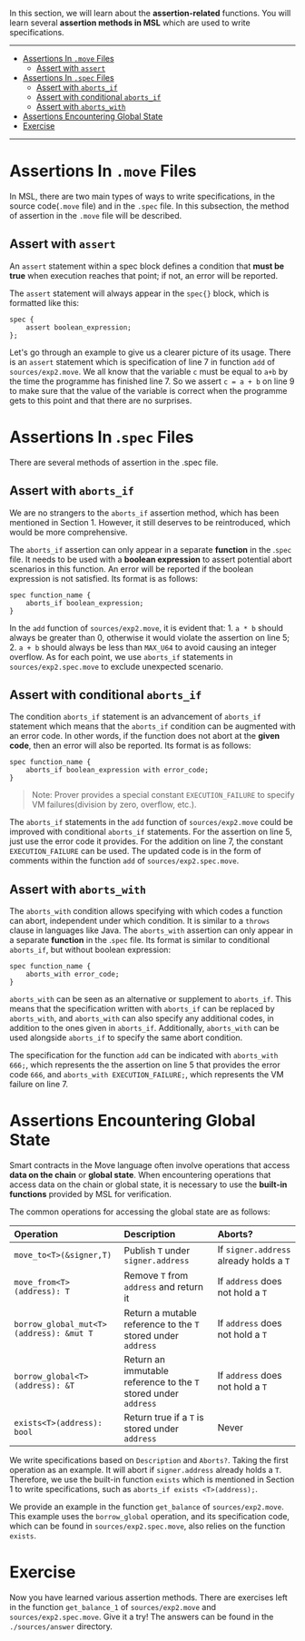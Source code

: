 In this section, we will learn about the **assertion-related** functions. You will learn several **assertion methods in MSL** which are used to write specifications.

***

- [Assertions In `.move` Files](#assertions-in-the-move-files)
    - [Assert with `assert`](#assert-with-assert)
- [Assertions In `.spec` Files](#assertions-in-the-spec-files)
    - [Assert with `aborts_if`](#assert-with-aborts_if)
    - [Assert with conditional `aborts_if`](#assert-with-conditional-aborts_if)
    - [Assert with `aborts_with`](#assert-with-aborts_with)
- [Assertions Encountering Global State](#assertions-encountering-global-state)
- [Exercise](#exercise)

***

# Assertions In `.move` Files

In MSL, there are two main types of ways to write specifications, in the source code(`.move` file) and in the `.spec` file. In this subsection, the method of assertion in the `.move` file will be described.

## Assert with `assert`

An `assert` statement within a spec block defines a condition that **must be true** when execution reaches that point; if not, an error will be reported.

The `assert` statement will always appear in the `spec{}` block, which is formatted like this:

```Move
spec {
    assert boolean_expression;
};
```

Let's go through an example to give us a clearer picture of its usage. There is an `assert` statement which is specification of line 7 in function `add` of `sources/exp2.move`. We all know that the variable `c` must be equal to `a+b` by the time the programme has finished line 7. So we assert `c = a + b` on line 9 to make sure that the value of the variable is correct when the programme gets to this point and that there are no surprises.

# Assertions In .`spec` Files

There are several methods of assertion in the .spec file.

## Assert with `aborts_if`

We are no strangers to the `aborts_if` assertion method, which has been mentioned in Section 1. However, it still deserves to be reintroduced, which would be more comprehensive.

The `aborts_if` assertion can only appear in a separate **function** in the .`spec` file. It needs to be used with a **boolean expression** to assert potential abort scenarios in this function. An error will be reported if the boolean expression is not satisfied. Its format is as follows:

```Move
spec function_name {
    aborts_if boolean_expression;
}
```

In the `add` function of `sources/exp2.move`, it is evident that: 1. `a * b` should always be greater than 0, otherwise it would violate the assertion on line 5; 2. `a + b` should always be less than `MAX_U64` to avoid causing an integer overflow. As for each point, we use `aborts_if` statements in `sources/exp2.spec.move` to exclude unexpected scenario.

## Assert with conditional `aborts_if`

The condition `aborts_if` statement is an advancement of `aborts_if` statement which means that the `aborts_if` condition can be augmented with an error code. In other words, if the function does not abort at the **given code**, then an error will also be reported.
Its format is as follows:

```Move
spec function_name {
    aborts_if boolean_expression with error_code;
}
```

> Note: Prover provides a special constant `EXECUTION_FAILURE` to specify VM failures(division by zero, overflow, etc.).

The `aborts_if` statements in the `add` function of `sources/exp2.move` could be improved with conditional `aborts_if` statements. For the assertion on line 5, just use the error code it provides. For the addition on line 7, the constant `EXECUTION_FAILURE` can be used. The updated code is in the form of comments within the function `add` of `sources/exp2.spec.move`.

## Assert with `aborts_with`

The `aborts_with` condition allows specifying with which codes a function can abort, independent under which condition. It is similar to a `throws` clause in languages like Java. The `aborts_with` assertion can only appear in a separate **function** in the .`spec` file. Its format is similar to conditional `aborts_if`, but without boolean expression:

```Move
spec function_name {
    aborts_with error_code;
}
```

`aborts_with` can be seen as an alternative or supplement to `aborts_if`. This means that the specification written with `aborts_if` can be replaced by `aborts_with`, and `aborts_with` can also specify any additional codes, in addition to the ones given in `aborts_if`. Additionally, `aborts_with` can be used alongside `aborts_if` to specify the same abort condition. 

The specification for the function `add` can be indicated with `aborts_with 666;`, which represents the the assertion on line 5 that provides the error code `666`, and `aborts_with EXECUTION_FAILURE;`, which represents the VM failure on line 7.

# Assertions Encountering Global State

Smart contracts in the Move language often involve operations that access **data on the chain** or **global state**. When encountering operations that access data on the chain or global state, it is necessary to use the **built-in functions** provided by MSL for verification.

The common operations for accessing the global state are as follows:

| Operation | Description | Aborts? |
| :--- | :--- | :--- |
| `move_to<T>(&signer,T)` | Publish `T` under `signer.address` | If `signer.address` already holds a `T` |
| `move_from<T>(address): T` | Remove `T` from `address` and return it | If `address` does not hold a `T` |
| `borrow_global_mut<T>(address): &mut T` | Return a mutable reference to the `T` stored under `address` | If `address` does not hold a `T` |
| `borrow_global<T>(address): &T` | Return an immutable reference to the `T` stored under `address` | If `address` does not hold a `T` |
| `exists<T>(address): bool` | Return true if a `T` is stored under `address` | Never |

We write specifications based on `Description` and `Aborts?`. Taking the first operation as an example. It will abort if `signer.address` already holds a `T`. Therefore, we use the built-in function `exists` which is mentioned in Section 1 to write specifications, such as `aborts_if exists <T>(address);`.

We provide an example in the function `get_balance` of `sources/exp2.move`. This example uses the `borrow_global` operation, and its specification code, which can be found in `sources/exp2.spec.move`, also relies on the function `exists`.

# Exercise

Now you have learned various assertion methods. There are exercises left in the function `get_balance_1` of `sources/exp2.move` and `sources/exp2.spec.move`. Give it a try! The answers can be found in the `./sources/answer` directory.
